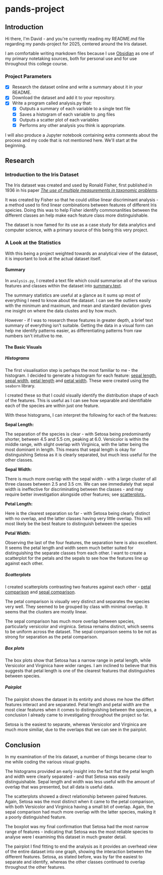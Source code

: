 # pands-project

## **Introduction**

Hi there, I'm David - and you're currently reading my README.md file regarding my pands-project for 2025, centered around the Iris dataset.

I am comfortable writing markdown files because I use [Obsidian](https://obsidian.md/) as one of my primary notetaking sources, both for personal use and for use throughout this college course.

### **Project Parameters**

- [x] Research the dataset online and write a summary about it in your README.
- [x] Download the dataset and add it to your repository.
- [x] Write a program called analysis.py that:
  - [x] Outputs a summary of each variable to a single text file
  - [x] Saves a histogram of each variable to .png files
  - [x] Outputs a scatter plot of each variables
  - [x] Performs any other analysis you think is appropriate.

I will also produce a Jupyter notebook containing extra comments about the process and my code that is not mentioned here. We'll start at the beginning.

## **Research**

### **Introduction to the Iris Dataset**

The Iris dataset was created and used by Ronald Fisher, first published in 1936 in his paper [*The use of multiple measurements in taxonomic problems*](https://lgross.utk.edu/Math589Fall2020/RAFisher1936measurementsFlowerTaxa.pdf).

It was created by Fisher so that he could utilise linear discriminant analysis - a method used to find linear combinations between features of different Iris speicies. Doing this was to help Fisher identify commonanlities between the different classes an help make each feature class more distinguishable.

The dataset is now famed for its use as a case study for data analytics and computer science, with a primary source of this being this very project.

### **A Look at the Statistics**

With this being a project weighted towards an analytical view of the dataset, it is important to look at the actual dataset itself.

#### **Summary**

In `analysis.py`, I created a text file which could summarise all of the various features and classes within the dataset into [summary.text](./summary.txt).

The summary statistics are useful at a glance as it sums up most of everything I need to know about the dataset. I can see the outliers easily with the minimum and maximum, and mean and standard deviation gives me insight on where the data clustes and by how much.

However - if I was to research these features in greater depth, a brief text summary of everything isn't suitable. Getting the data in a visual form can help me identify patterns easier, as differentiating patterns from raw numbers isn't intuitive to me.

#### **The Basic Visuals**

##### **Histograms**

The first visualisation step is perhaps the most familiar to me - the histogram. I decided to generate a histogram for each feature: [sepal length](./pngs/sepal_length_distribution.png), [sepal width](./pngs/sepal_width_distribution.png), [petal length](./pngs/petal_length_distribution.png) and [petal width](./pngs/petal_width_distribution.png). These were created using the `seaborn` library.

I created these so that I could visually identify the distribution shape of each of the features. This is useful as I can see how separable and identifiable each of the species are within just one feature.

With these histograms, I can interpret the following for each of the features:

**Sepal Length:**

The separation of the species is clear - with Setosa being predominantly shorter, between 4.5 and 5.5 cm, peaking at 6.0. Versicolor is within the middle range, with slight overlap with Virginica, with the latter being the most dominant in length. This means that sepal length is okay for distinguishing Setosa as it is clearly separated, but much less useful for the other classes.

**Sepal Width:**

There is much more overlap with the sepal width - with a large cluster of all three classes between 2.5 and 3.5 cm. We can see immediately that sepal width is ineffective for discriminating between the classes - and may require better investigation alongside other features; see [scatterplots.](#scatterplots).

**Petal Length:**

Here is the clearest separation so far - with Setosa being clearly distinct with no overlap, and the latter classes having very little overlap. This will most likely be the best feature to distinguish between the species

**Petal Width:**

Observing the last of the four features, the separation here is also excellent. It seems the petal length and width seem much better suited for distinguishing the separate classes from each other. I want to create a scatterplot for the petals and the sepals to see how the features line up against each other.


##### **Scatterplots**

I created scatterplots contrasting two features against each other - [petal comparison](./pngs/petal_length_vs_petal_width.png) and [sepal comparison](./pngs/sepal_length_vs_sepal_width.png). 

The petal comparison is visually very distinct and separates the species very well. They seemed to be grouped by class with minimal overlap. It seems that the clusters are mostly linear.

The sepal comparison has much more overlap between species, particularly versicolor and virginica. Setosa remains distinct, which seems to be uniform across the dataset. The sepal comparison seems to be not as strong for separation as the petal comparison. 

##### **Box plots**

The box plots show that Setosa has a narrow range in petal length, while Versicolor and Virginica have wider ranges. I am inclined to believe that this suggests that petal length is one of the clearest features that distinguishes between species.

##### **Pairplot**

The pairplot shows the dataset in its entirity and shows me how the differt features interact and are separated. Petal length and petal width are the most clear features when it comes to distinguishing between the species, a conclusion I already came to investigating throughout the project so far.

Setosa is the easiest to separate, whereas Versicolor and Virginica are much more similiar, due to the overlaps that we can see in the pairplot.

## **Conclusion**

In my examination of the Iris dataset, a number of things became clear to me while coding the various visual graphs.

The histograms provided an early insight into the fact that the petal length and width were clearly separated - and that Setosa was easily distinguishable. Sepal length and width was less useful with the amount of overlap that was presented, but all data is useful data.

The scatterplots showed a direct relationship between paired features. Again, Setosa was the most distinct when it came to the petal comparison, with both Versicolor and Virginica having a small bit of overlap. Again, the sepal comparison had much more overlap with the latter species, making it a poorly distinguished feature.

The boxplot was my final confirmation that Setosa had the most narrow range of features - indicating that Setosa was the most reliable species to analyse were I examining this dataset in much greater detail.

The pairplot I find fitting to end the analysis as it provides an overhead view of the entire dataset into one graph, showing the interaction between the different features. Setosa, as stated before, was by far the easiest to separate and identify, whereas the other classes continued to overlap throughout the other features.


